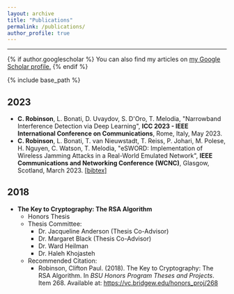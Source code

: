 ```yaml
---
layout: archive
title: "Publications"
permalink: /publications/
author_profile: true
---
```

<hr>

{% if author.googlescholar %}
  You can also find my articles on <u><a href="{{author.googlescholar}}">my Google Scholar profile</a>.</u>
{% endif %}

{% include base_path %}

<h2>2023</h2>
<ul>
  <li>
    <strong>C. Robinson</strong>, L. Bonati, D. Uvaydov, S. D'Oro, T. Melodia, "Narrowband Interference Detection via Deep Learning", <strong>ICC 2023 - IEEE International Conference on Communications</strong>, Rome, Italy, May 2023.
  </li>
  <li>
    <strong>C. Robinson</strong>, L. Bonati, T. van Nieuwstadt, T. Reiss, P. Johari, M. Polese, H. Nguyen, C. Watson, T. Melodia, "eSWORD: Implementation of Wireless Jamming Attacks in a Real-World Emulated Network", <strong>IEEE Communications and Networking Conference (WCNC)</strong>, Glasgow, Scotland, March 2023. <a href="https://ece.northeastern.edu/wineslab/wines_bibtex/robinson2023wcnc.txt" target="_blank">[bibtex]</a>
  </li>
</ul>

<h2>2018</h2>
<ul>
  <li>
    <strong>The Key to Cryptography: The RSA Algorithm</strong>
    <ul>
      <li>Honors Thesis</li>
      <li>Thesis Committee:
        <ul>
          <li>Dr. Jacqueline Anderson (Thesis Co-Advisor)</li>
          <li>Dr. Margaret Black (Thesis Co-Advisor)</li>
          <li>Dr. Ward Heilman</li>
          <li>Dr. Haleh Khojasteh</li>
        </ul>
      </li>
      <li>Recommended Citation:
        <ul>
          <li>Robinson, Clifton Paul. (2018). The Key to Cryptography: The RSA Algorithm. In <i>BSU Honors Program Theses and Projects</i>. Item 268. Available at: <a href="https://vc.bridgew.edu/honors_proj/268" target="_blank">https://vc.bridgew.edu/honors_proj/268</a></li>
        </ul>
      </li>
    </ul>
  </li>
</ul>
